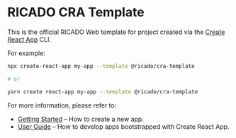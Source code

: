 # RICADO CRA Template

This is the official RICADO Web template for project created via the [Create React App](https://github.com/facebook/create-react-app) CLI.

For example:

```sh
npx create-react-app my-app --template @ricado/cra-template

# or

yarn create react-app my-app --template @ricado/cra-template
```

For more information, please refer to:

- [Getting Started](https://create-react-app.dev/docs/getting-started) – How to create a new app.
- [User Guide](https://create-react-app.dev) – How to develop apps bootstrapped with Create React App.